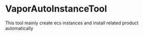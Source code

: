 # VaporAutoInstanceTool
This tool mainly create ecs instances and install related product automatically
